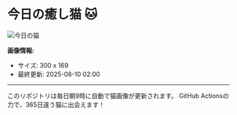 # 今日の癒し猫 🐱

![今日の猫](https://cdn2.thecatapi.com/images/7tk.gif)

**画像情報:**
- サイズ: 300 x 169
- 最終更新: 2025-08-10 02:00

---

このリポジトリは毎日朝9時に自動で猫画像が更新されます。
GitHub Actionsの力で、365日違う猫に出会えます！
